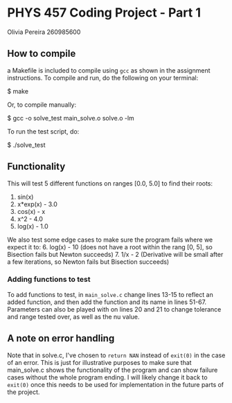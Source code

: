 # PHYS 457 Coding Project - Part 1
Olivia Pereira 260985600

## How to compile
a Makefile is included to compile using ``gcc`` as shown in the assignment instructions. 
To compile and run, do the following on your terminal:

$ make

Or, to compile manually:

$ gcc -o solve_test main_solve.o solve.o -lm

To run the test script, do:

$ ./solve_test

## Functionality
This will test 5 different functions on ranges [0.0, 5.0] to find their roots:
1. sin(x) 
2. x*exp(x) - 3.0
3. cos(x) - x
4. x^2 - 4.0 
5. log(x) - 1.0 

We also test some edge cases to make sure the program fails where we expect it to:
6. log(x) - 10 (does not have a root within the rang [0, 5], so Bisection fails but Newton succeeds)
7. 1/x - 2 (Derivative will be small after a few iterations, so Newton fails but Bisection succeeds)

### Adding functions to test
To add functions to test, in ``main_solve.c`` change lines 13-15 to reflect an added function, and 
then add the function and its name in lines 51-67. Parameters can also be played with on lines 20
and 21 to change tolerance and range tested over, as well as the nu value.

## A note on error handling
Note that in solve.c, I've chosen to ``return NAN`` instead of ``exit(0)`` in the case of an error. 
This is just for illustrative purposes to make sure that main_solve.c shows the functionality of the
program and can show failure cases without the whole program ending. I will likely change it back to
``exit(0)`` once this needs to be used for implementation in the future parts of the project.

